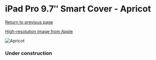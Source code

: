 # iPad Pro 9.7″ Smart Cover - Apricot

[Return to previous page](/ipad_pro97)

[High-resolution image from Apple](https://store.storeimages.cdn-apple.com/8756/as-images.apple.com/is/MM2H2?wid=4500&hei=4500&fmt=png)

<div style="width: 384px"><img src="/everysource/MM2H2.png" alt="Apricot"></div>

### Under construction
